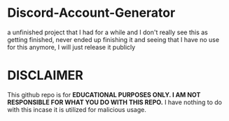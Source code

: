 # Discord-Account-Generator
a unfinished project that I had for a while and I don't really see this as getting finished, never ended up finishing it
and seeing that I have no use for this anymore, I will just release it publicly

# DISCLAIMER
This github repo is for **EDUCATIONAL PURPOSES ONLY. I AM NOT RESPONSIBLE FOR WHAT YOU DO WITH THIS REPO.**
I have nothing to do with this incase it is utilized for malicious usage.

